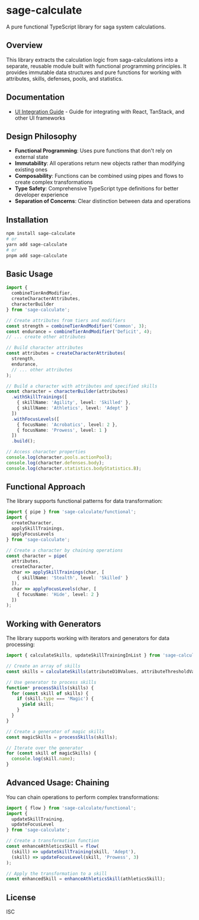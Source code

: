 # sage-calculate

A pure functional TypeScript library for saga system calculations.

## Overview

This library extracts the calculation logic from saga-calculations into a separate, reusable module built with functional programming principles. It provides immutable data structures and pure functions for working with attributes, skills, defenses, pools, and statistics.

## Documentation

- [UI Integration Guide](./UI-INTEGRATION.md) - Guide for integrating with React, TanStack, and other UI frameworks

## Design Philosophy

- **Functional Programming**: Uses pure functions that don't rely on external state
- **Immutability**: All operations return new objects rather than modifying existing ones
- **Composability**: Functions can be combined using pipes and flows to create complex transformations
- **Type Safety**: Comprehensive TypeScript type definitions for better developer experience
- **Separation of Concerns**: Clear distinction between data and operations

## Installation

```bash
npm install sage-calculate
# or
yarn add sage-calculate
# or
pnpm add sage-calculate
```

## Basic Usage

```typescript
import { 
  combineTierAndModifier, 
  createCharacterAttributes, 
  characterBuilder 
} from 'sage-calculate';

// Create attributes from tiers and modifiers
const strength = combineTierAndModifier('Common', 3);
const endurance = combineTierAndModifier('Deficit', 4);
// ... create other attributes

// Build character attributes
const attributes = createCharacterAttributes(
  strength,
  endurance,
  // ... other attributes
);

// Build a character with attributes and specified skills
const character = characterBuilder(attributes)
  .withSkillTrainings([
    { skillName: 'Agility', level: 'Skilled' },
    { skillName: 'Athletics', level: 'Adept' }
  ])
  .withFocusLevels([
    { focusName: 'Acrobatics', level: 2 },
    { focusName: 'Prowess', level: 1 }
  ])
  .build();

// Access character properties
console.log(character.pools.actionPool);
console.log(character.defenses.body);
console.log(character.statistics.bodyStatistics.B);
```

## Functional Approach

The library supports functional patterns for data transformation:

```typescript
import { pipe } from 'sage-calculate/functional';
import { 
  createCharacter, 
  applySkillTrainings, 
  applyFocusLevels 
} from 'sage-calculate';

// Create a character by chaining operations
const character = pipe(
  attributes,
  createCharacter,
  char => applySkillTrainings(char, [
    { skillName: 'Stealth', level: 'Skilled' }
  ]),
  char => applyFocusLevels(char, [
    { focusName: 'Hide', level: 2 }
  ])
);
```

## Working with Generators

The library supports working with iterators and generators for data processing:

```typescript
import { calculateSkills, updateSkillTrainingInList } from 'sage-calculate';

// Create an array of skills
const skills = calculateSkills(attributeD10Values, attributeThresholdValues);

// Use generator to process skills
function* processSkills(skills) {
  for (const skill of skills) {
    if (skill.type === 'Magic') {
      yield skill;
    }
  }
}

// Create a generator of magic skills
const magicSkills = processSkills(skills);

// Iterate over the generator
for (const skill of magicSkills) {
  console.log(skill.name);
}
```

## Advanced Usage: Chaining

You can chain operations to perform complex transformations:

```typescript
import { flow } from 'sage-calculate/functional';
import { 
  updateSkillTraining, 
  updateFocusLevel 
} from 'sage-calculate';

// Create a transformation function
const enhanceAthleticsSkill = flow(
  (skill) => updateSkillTraining(skill, 'Adept'),
  (skill) => updateFocusLevel(skill, 'Prowess', 3)
);

// Apply the transformation to a skill
const enhancedSkill = enhanceAthleticsSkill(athleticsSkill);
```

## License

ISC
